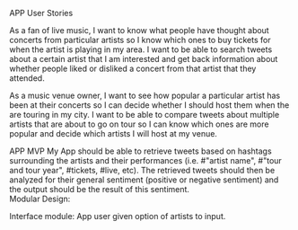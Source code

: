APP User Stories

As a fan of live music, I want to know what people have thought about concerts from particular artists so I know which ones to buy tickets for when the artist is playing in my area.
I want to be able to search tweets about a certain artist that I am interested and get back information about whether people liked or disliked a concert from that artist that they attended.

As a music venue owner, I want to see how popular a particular artist has been at their concerts so I can decide whether I should host them when the are touring in my city.
I want to be able to compare tweets about multiple artists that are about to go on tour so I can know which ones are more popular and decide which artists I will host at my venue.

APP MVP
My App should be able to retrieve tweets based on hashtags surrounding the artists and their performances (i.e. #"artist name", #"tour and tour year", #tickets, #live, etc).  The retrieved tweets should then be analyzed for their general sentiment (positive or negative sentiment) and the output should be the result of this sentiment.   
Modular Design:

Interface module: App user given option of artists to input.
